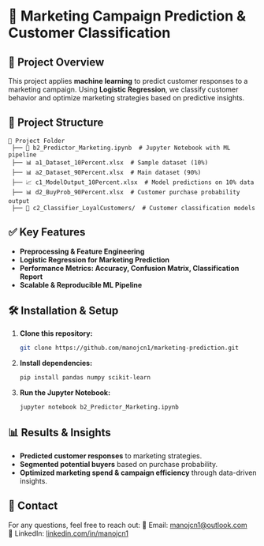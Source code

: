 # 🚀 Marketing Campaign Prediction & Customer Classification

## 📌 Project Overview
This project applies **machine learning** to predict customer responses to a marketing campaign. Using **Logistic Regression**, we classify customer behavior and optimize marketing strategies based on predictive insights.

## 📂 Project Structure
```
📂 Project Folder
 ├── 📄 b2_Predictor_Marketing.ipynb  # Jupyter Notebook with ML pipeline
 ├── 📊 a1_Dataset_10Percent.xlsx  # Sample dataset (10%)
 ├── 📊 a2_Dataset_90Percent.xlsx  # Main dataset (90%)
 ├── 📈 c1_ModelOutput_10Percent.xlsx  # Model predictions on 10% data
 ├── 📊 d2_BuyProb_90Percent.xlsx  # Customer purchase probability output
 ├── 📂 c2_Classifier_LoyalCustomers/  # Customer classification models
```

## ✅ Key Features
- **Preprocessing & Feature Engineering**
- **Logistic Regression for Marketing Prediction**
- **Performance Metrics: Accuracy, Confusion Matrix, Classification Report**
- **Scalable & Reproducible ML Pipeline**

## 🛠 Installation & Setup
1. **Clone this repository:**
   ```bash
   git clone https://github.com/manojcn1/marketing-prediction.git
   ```
2. **Install dependencies:**
   ```bash
   pip install pandas numpy scikit-learn
   ```
3. **Run the Jupyter Notebook:**
   ```bash
   jupyter notebook b2_Predictor_Marketing.ipynb
   ```

## 📊 Results & Insights
- **Predicted customer responses** to marketing strategies.
- **Segmented potential buyers** based on purchase probability.
- **Optimized marketing spend & campaign efficiency** through data-driven insights.

## 📩 Contact
For any questions, feel free to reach out:
📧 Email: manojcn1@outlook.com  
🔗 LinkedIn: [linkedin.com/in/manojcn1](https://www.linkedin.com/in/manojcn1/)
